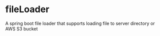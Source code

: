 # fileLoader
A spring boot file loader that supports loading file to server directory or AWS S3 bucket
